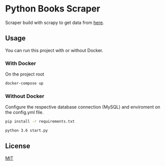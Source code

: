 # Python Books Scraper

Scraper build with scrapy to get data from [here](https://books.toscrape.com/).

## Usage

You can run this project with or without Docker.

### With Docker

On the project root

```bash
docker-compose up
```

### Without Docker

Configure the respective database connection (MySQL) and enviroment on the config.yml file.

```bash
pip install -r requirements.txt
```

```bash
python 3.6 start.py
```

## License
[MIT](https://choosealicense.com/licenses/mit/)
